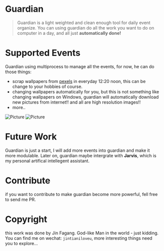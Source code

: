 # Guardian

> Guardian is a light weighted and clean enough tool for daily event organize. You can using guardian do all the work you want to do on computer in a day, and all just **automatically done!**

# Supported Events

Guardian using multiprocess to manage all the events, for now, he can do those things:

* scrap wallpapers from [pexels](www.pexel.com) in everyday 12:20 noon, this can be change to your hobbies of course.
* changing wallpapers automatically for you, but this is not something like changing wallpapers on Windows, guardian will automatically download new pictures from internet!! and all are high resolution images!!
* more..

![Picture](http://opbocoyb4.bkt.clouddn.com/VbLMFeNgPU0mWZi5.png)
![Picture](http://opbocoyb4.bkt.clouddn.com/lYZyWx7nS4hGmPOq.png)

# Future Work
Guardian is just a start, I will add more events into guardian and make it more modulable. 
Later on, guardian maybe intergrate with **Jarvis**, which is my personal artifical intellegent assistant.

# Contribute

if you want to contribute to make guardian become more powerful, fell free to send me PR.

# Copyright
this work was done by Jin Fagang. God-like Man in the world - just kidding. You can find me on wechat: `jintianiloveu`, more interesting things need you to explore...
